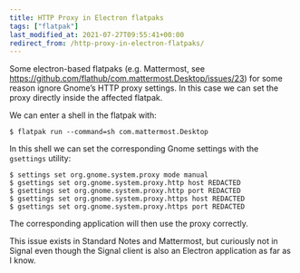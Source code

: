 ```yaml
---
title: HTTP Proxy in Electron flatpaks
tags: ["flatpak"]
last_modified_at: 2021-07-27T09:55:41+00:00
redirect_from: /http-proxy-in-electron-flatpaks/
---
```


Some electron-based flatpaks (e.g. Mattermost, see <https://github.com/flathub/com.mattermost.Desktop/issues/23>) for some reason ignore Gnome’s HTTP proxy settings. In this case we can set the proxy directly inside the affected flatpak.

<!--more-->

We can enter a shell in the flatpak with:

```console
$ flatpak run --command=sh com.mattermost.Desktop
```

In this shell we can set the corresponding Gnome settings with the `gsettings` utility:

```console
$ settings set org.gnome.system.proxy mode manual
$ gsettings set org.gnome.system.proxy.http host REDACTED
$ gsettings set org.gnome.system.proxy.http port REDACTED
$ gsettings set org.gnome.system.proxy.https host REDACTED 
$ gsettings set org.gnome.system.proxy.https port REDACTED
```

The corresponding application will then use the proxy correctly.

This issue exists in Standard Notes and Mattermost, but curiously not in Signal even though the Signal client is also an Electron application as far as I know.
